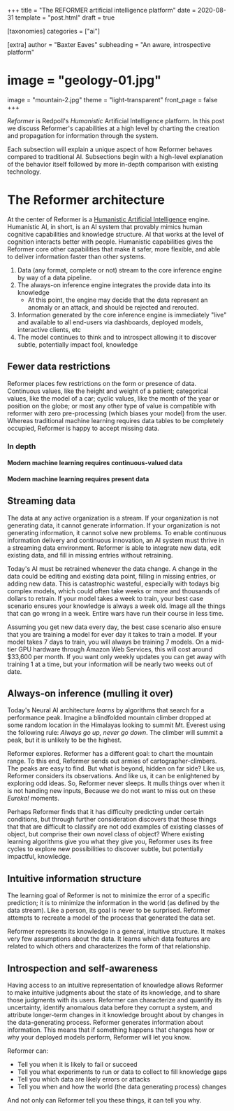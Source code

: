 +++
title = "The REFORMER artificial intelligence platform"
date = 2020-08-31
template = "post.html"
draft = true

[taxonomies]
categories = ["ai"]

[extra]
author = "Baxter Eaves"
subheading = "An aware, introspective platform"
# image = "geology-01.jpg"
image = "mountain-2.jpg"
theme = "light-transparent"
front_page = false
+++

*Reformer* is Redpoll's *Humanistic* Artificial Intelligence platform. In this
post we discuss Reformer's capabilities at a high level by charting the
creation and propagation for information through the system.

Each subsection will explain a unique aspect of how Reformer behaves compared
to traditional AI. Subsections begin with a high-level explanation of the
behavior itself followed by more in-depth comparison with existing technology.

# The Reformer architecture

At the center of Reformer is a [Humanistic Artificial
Intelligence](@/blog/humanistic-ai.md) engine. Humanistic AI, in short, is an
AI system that provably mimics human cognitive capabilities and knowledge
structure. AI that works at the level of cognition interacts better with
people. Humanistic capabilities gives the Reformer core other capabilities that
make it safer, more flexible, and able to deliver information faster than other
systems.

1. Data (any format, complete or not) stream to the core inference engine by
   way of a data pipeline.
2. The always-on inference engine integrates the provide data into its knowledge
    + At this point, the engine may decide that the data represent an anomaly or an
        attack, and should be rejected and rerouted.
3. Information generated by the core inference engine is immediately "live" and
   available to all end-users via dashboards, deployed models, interactive
   clients, etc
4. The model continues to think and to introspect allowing it to discover
   subtle, potentially impact fool, knowledge

## Fewer data restrictions

Reformer places few restrictions on the form or presence of data. Continuous values, like the height and weight of a patient; categorical values, like the model of a car; cyclic values, like the month of the year or position on the globe; or most any other type of value is compatible with reformer with zero pre-processing (which biases your model) from the user. Whereas traditional machine learning requires data tables to be completely occupied, Reformer is happy to accept missing data.

### In depth

#### Modern machine learning requires continuous-valued data

#### Modern machine learning requires present data


## Streaming data

The data at any active organization is a stream. If your organization is not
generating data, it cannot generate information. If your organization is not
generating information, it cannot solve new problems. To enable continuous
information delivery and continuous innovation, an AI system must thrive in a
streaming data environment. Reformer is able to integrate new data, edit
existing data, and fill in missing entries without retraining.

Today's AI must be retrained whenever the data change. A change in the data
could be editing and existing data point, filling in missing entries, or adding
new data. This is catastrophic wasteful, especially with todays big complex
models, which could often take weeks or more and thousands of dollars to
retrain. If your model takes a week to train, your best case scenario ensures
your knowledge is always a week old. Image all the things that can go wrong in
a week. Entire wars have run their course in less time.

Assuming you get new data every day, the best case scenario also ensure that
you are training a model for ever day it takes to train a model. If your model
takes 7 days to train, you will always be training 7 models. On a mid-tier GPU
hardware through Amazon Web Services, this will cost around $33,600 per month.
If you want only weekly updates you can get away with training 1 at a time, but
your information will be nearly two weeks out of date.

## Always-on inference (mulling it over)

Today's Neural AI architecture *learns* by algorithms that search for a
performance peak. Imagine a blindfolded mountain climber dropped at some random
location in the Himalayas looking to summit Mt. Everest using the following
rule: *Always go up, never go down*. The climber will summit a peak, but it is
unlikely to be the highest.

Reformer explores. Reformer has a different goal: to chart the mountain range.
To this end, Reformer sends out armies of cartographer-climbers. The peaks are
easy to find. But what is beyond, hidden on far side? Like us, Reformer
considers its observations. And like us, it can be enlightened by exploring odd
ideas. So, Reformer never sleeps. It mulls things over when it is not handing
new inputs, Because we do not want to miss out on these *Eureka!* moments.

Perhaps Reformer finds that it has difficulty predicting under certain
conditions, but through further consideration discovers that those things that
that are difficult to classify are not odd examples of existing classes of
object, but comprise their own novel class of object? Where existing learning
algorithms give you what they give you, Reformer uses its free cycles to explore
new possibilities to discover subtle, but potentially impactful, knowledge.

## Intuitive information structure

The learning goal of Reformer is not to minimize the error of a specific
prediction; it is to minimize the information in the world (as defined by the
data stream). Like a person, its goal is never to be surprised. Reformer
attempts to recreate a model of the process that generated the data set.

Reformer represents its knowledge in a general, intuitive structure. It makes
very few assumptions about the data. It learns which data features are related
to which others and characterizes the form of that relationship.

## Introspection and self-awareness

Having access to an intuitive representation of knowledge allows Reformer to
make intuitive judgments about the state of its knowledge, and to share those
judgments with its users. Reformer can characterize and quantify its
uncertainty, identify anomalous data before they corrupt a system, and
attribute longer-term changes in it knowledge brought about by changes in the
data-generating process. Reformer generates information about information. This
means that if something happens that changes how or why your deployed models
perform, Reformer will let you know.

Reformer can:
- Tell you when it is likely to fail or succeed
- Tell you what experiments to run or data to collect to fill knowledge gaps
- Tell you which data are likely errors or attacks
- Tell you when and how the world (the data generating process) changes

And not only can Reformer tell you these things, it can tell you why.
